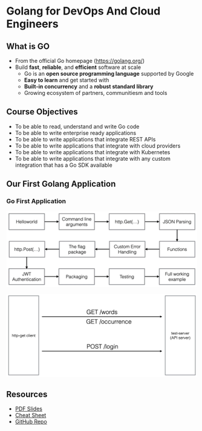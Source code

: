# Golang for DevOps And Cloud Engineers

## What is GO

- From the official Go homepage (https://golang.org/)
- Build **fast**, **reliable**, and **efficient** software at scale
    - Go is an **open source programming language** supported by Google
    - **Easy to learn** and get started with
    - **Built-in concurrency** and a **robust standard library**
    - Growing ecosystem of partners, communitiesm and tools


## Course Objectives

- To be able to read, understand and write Go code
- To be able to write enterprise ready applications
- To be able to write applications that integrate REST APIs
- To be able to write applications that integrate with cloud providers
- To be able to write applications that integrate with Kubernetes
- To be able to write applications that integrate with any custom integration that has a Go SDK available

## Our First Golang Application

### Go First Application

![Go First Application](.github/images/go-first-application.png)

![HTTP-get clinet](.github/images/http-get-client.png)

## Resources

- [PDF Slides](.github/pdf/Golang-for-DevOps-and-Cloud-Engineers.pdf)
- [Cheat Sheet](.github/pdf/Go-cheatsheet-2022-11-16.pdf)
- [GitHub Repo](https://github.com/wardviaene/golang-for-devops-course)